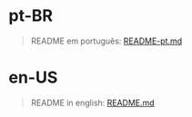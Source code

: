 # pt-BR

> README em português: [README-pt.md](./docs/README-pt.md)

# en-US

> README in english: [README.md](./docs/README-en.md)
